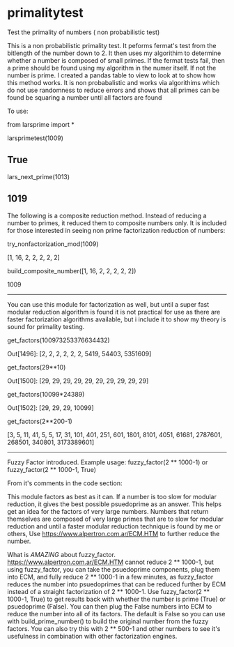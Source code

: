 # primalitytest
Test the primality of numbers ( non probabilistic test)  

This is a non probabilistic primality test. It peforms fermat's test from the bitlength of the number down to 2. 
It then uses my algorithim to determine whether a number is composed of small primes. 
If the fermat tests fail, then a prime should be found using my algorithm in the numer itself. If not the number
is prime. I created a pandas table to view to look at to show how this method works. It is non probabalistic and 
works via algorithims which do not use randomness to reduce errors and shows that all primes can be found be squaring
a number until all factors are found


To use:

from larsprime import *

larsprimetest(1009)
##  True

lars_next_prime(1013)
##  1019


The following is a composite reduction method. Instead of reducing a number to primes, it reduced them to composite
numbers only. It is included for those interested in seeing non prime factorization reduction of numbers:

try_nonfactorization_mod(1009)

[1, 16, 2, 2, 2, 2, 2]

build_composite_number([1, 16, 2, 2, 2, 2, 2]) 

1009

--------------


You can use this module for factorization as well, but until a super fast modular reduction algorithm is found it is 
not practical for use as there are faster factorization algorithms available, but i include it to show my theory is 
sound for primality testing.

get_factors(100973253376634432)

Out[1496]: [2, 2, 2, 2, 2, 2, 5419, 54403, 5351609]


get_factors(29**10)

Out[1500]: [29, 29, 29, 29, 29, 29, 29, 29, 29, 29]

get_factors(10099*24389)

Out[1502]: [29, 29, 29, 10099]


 get_factors(2**200-1)
 
 [3, 5, 11, 41, 5, 5, 17, 31, 101, 401, 251, 601, 1801, 8101, 4051, 61681, 2787601, 268501, 340801, 3173389601]
 
 
 --------------------
 
 Fuzzy Factor introduced. Example usage: fuzzy_factor(2 ** 1000-1) or fuzzy_factor(2 ** 1000-1, True)
 
 From it's comments in the code section:
 
   This module factors as best as it can. If a number is too slow for modular reduction, it gives the best possible
   psuedoprime as an answer. This helps get an idea for the factors of very large numbers. Numbers that return
   themselves are composed of very large primes that are to slow for modular reduction and until a faster modular
   reduction technique is found by me or others, Use https://www.alpertron.com.ar/ECM.HTM to further reduce the
   number.

   What is *AMAZING* about fuzzy_factor. https://www.alpertron.com.ar/ECM.HTM cannot reduce 2 ** 1000-1, but using 
   fuzzy_factor, you can take the psuedoprime components, plug them into ECM, and fully reduce 2 ** 1000-1 in a few
   minutes, as fuzzy_factor reduces the number into psuedoprimes that can be reduced further by ECM instead of a
   straight factorization of 2 ** 1000-1. Use fuzzy_factor(2 ** 1000-1, True) to get results back with whether the
   number is prime (True) or psuedoprime (False). You can then plug the False numbers into ECM to reduce the number
   into all of its factors. The default is False so you can use with build_prime_number() to build the original number 
   from the fuzzy factors. You can also try this with 2 ** 500-1 and other numbers to see it's usefulness in combination
   with other factorization engines.

